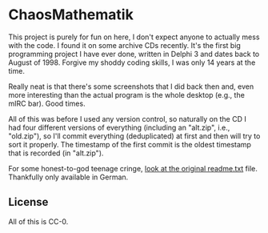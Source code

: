 # ChaosMathematik
This project is purely for fun on here, I don't expect anyone to actually mess
with the code. I found it on some archive CDs recently. It's the first big
programming project I have ever done, written in Delphi 3 and dates back to
August of 1998. Forgive my shoddy coding skills, I was only 14 years at the
time.

Really neat is that there's some screenshots that I did back then and, even
more interesting than the actual program is the whole desktop (e.g., the mIRC
bar). Good times.

All of this was before I used any version control, so naturally on the CD I had
four different versions of everything (including an "alt.zip", i.e.,
"old.zip"), so I'll commit everything (deduplicated) at first and then will try
to sort it properly. The timestamp of the first commit is the oldest timestamp
that is recorded (in "alt.zip").

For some honest-to-god teenage cringe, [look at the original
readme.txt](https://github.com/johndoe31415/chaosmathematik/readme.txt) file.
Thankfully only available in German.


## License
All of this is CC-0.
